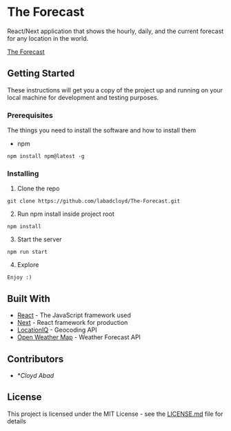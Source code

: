 # The Forecast

React/Next application that shows the hourly, daily, and the current forecast for any location in the world.

[The Forecast](theforecast101.herokuapp.com/)

## Getting Started

These instructions will get you a copy of the project up and running on your local machine for development and testing purposes.

### Prerequisites

The things you need to install the software and how to install them

- npm

```
npm install npm@latest -g
```

### Installing

1. Clone the repo

```
git clone https://github.com/labadcloyd/The-Forecast.git
```

2. Run npm install inside project root

```
npm install
```

3. Start the server

```
npm run start
```

4. Explore

```
Enjoy :)
```

## Built With

* [React](https://reactjs.org/) - The JavaScript framework used
* [Next](https://nextjs.org/) - React framework for production
* [LocationIQ](http://locationiq.com/) - Geocoding API
* [Open Weather Map](https://openweathermap.org/) - Weather Forecast API

## Contributors

* **Cloyd Abad*


## License

This project is licensed under the MIT License - see the [LICENSE.md](LICENSE.md) file for details